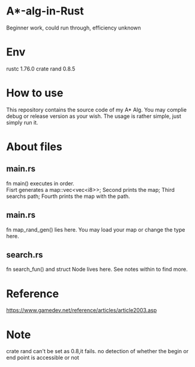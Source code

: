 # A*-alg-in-Rust
Beginner work, could run through, efficiency unknown

# Env
rustc 1.76.0
crate rand 0.8.5

# How to use
This repository contains the source code of my A* Alg. You may complie debug or release version as your wish.
The usage is rather simple, just simply run it.

# About files
## main.rs
fn main() executes in order.  
Fisrt generates a map::vec&lt;vec&lt;i8&gt;&gt;;
Second prints the map; 
Third searchs path;
Fourth prints the map with the path.
## main.rs
fn map_rand_gen() lies here. You may load your map or change the type here.
## search.rs
fn search_fun() and struct Node lives here.
See notes within to find more.
# Reference
https://www.gamedev.net/reference/articles/article2003.asp
# Note
crate rand can't be set as 0.8,it fails.
no detection of whether the begin or end point is accessible or not
